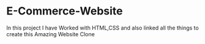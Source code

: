 # E-Commerce-Website
In this project I have Worked with HTML,CSS and also linked all the things to create this Amazing Website Clone

